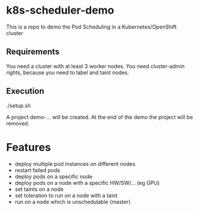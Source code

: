 # k8s-scheduler-demo
This is a repo to demo the Pod Scheduling in a Kubernetes/OpenShift cluster

## Requirements
You need a cluster with at least 3 worker nodes. 
You need cluster-admin rights, because you need to label and taint nodes.

## Execution
./setup.sh

A project demo-... will be created.  At the end of the demo the project will be removed.

# Features
- deploy multiple pod instances on different nodes
- restart failed pods
- deploy pods on a specific node
- deploy pods on a node with a specific HW/SW/... (eg GPU)
- set taints on a node
- set toleration to run on a node with a taint
- run on a node which is unschedulable (master)